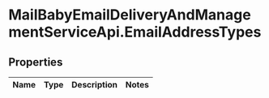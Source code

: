 # MailBabyEmailDeliveryAndManagementServiceApi.EmailAddressTypes

## Properties
Name | Type | Description | Notes
------------ | ------------- | ------------- | -------------
